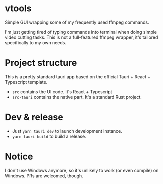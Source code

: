 # vtools

Simple GUI wrapping some of my frequently used ffmpeg commands.

I'm just getting tired of typing commands into terminal when doing simple video cutting tasks.
This is not a full-featured ffmpeg wrapper, it's tailored specifically to my own needs.

# Project structure

This is a pretty standard tauri app based on the official Tauri + React + Typescript template.

- `src` contains the UI code. It's React + Typescript
- `src-tauri` contains the native part. It's a standard Rust project.

# Dev & release

- Just `yarn tauri dev` to launch development instance.
- `yarn tauri build` to build a release.

# Notice

I don't use Windows anymore, so it's unlikely to work (or even compile) on Windows. PRs are welcomed, though.
